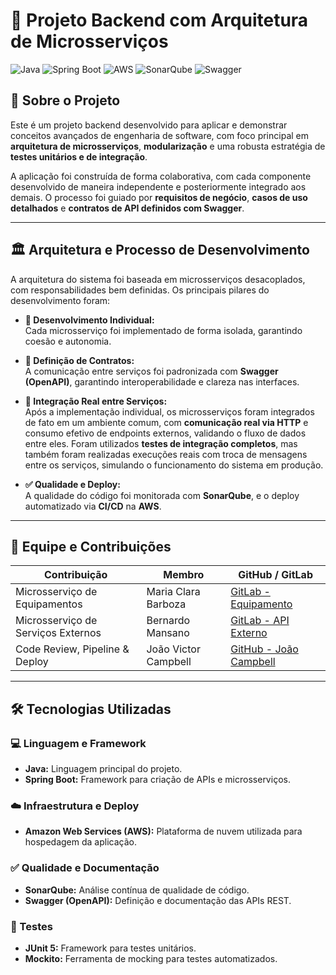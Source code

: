 # 🧩 Projeto Backend com Arquitetura de Microsserviços

![Java](https://img.shields.io/badge/Java-ED8B00?style=for-the-badge&logo=openjdk&logoColor=white)
![Spring Boot](https://img.shields.io/badge/Spring-6DB33F?style=for-the-badge&logo=spring&logoColor=white)
![AWS](https://img.shields.io/badge/Amazon_AWS-232F3E?style=for-the-badge&logo=amazon-aws&logoColor=white)
![SonarQube](https://img.shields.io/badge/SonarQube-4E9BCD?style=for-the-badge&logo=sonarqube&logoColor=white)
![Swagger](https://img.shields.io/badge/Swagger-85EA2D?style=for-the-badge&logo=swagger&logoColor=black)

## 📖 Sobre o Projeto

Este é um projeto backend desenvolvido para aplicar e demonstrar conceitos avançados de engenharia de software, com foco principal em **arquitetura de microsserviços**, **modularização** e uma robusta estratégia de **testes unitários e de integração**.

A aplicação foi construída de forma colaborativa, com cada componente desenvolvido de maneira independente e posteriormente integrado aos demais. O processo foi guiado por **requisitos de negócio**, **casos de uso detalhados** e **contratos de API definidos com Swagger**.

---

## 🏛️ Arquitetura e Processo de Desenvolvimento

A arquitetura do sistema foi baseada em microsserviços desacoplados, com responsabilidades bem definidas. Os principais pilares do desenvolvimento foram:

- **🔧 Desenvolvimento Individual:**  
  Cada microsserviço foi implementado de forma isolada, garantindo coesão e autonomia.

- **📜 Definição de Contratos:**  
  A comunicação entre serviços foi padronizada com **Swagger (OpenAPI)**, garantindo interoperabilidade e clareza nas interfaces.

- **🔁 Integração Real entre Serviços:**  
  Após a implementação individual, os microsserviços foram integrados de fato em um ambiente comum, com **comunicação real via HTTP** e consumo efetivo de endpoints externos, validando o fluxo de dados entre eles. Foram utilizados **testes de integração completos**, mas também foram realizadas execuções reais com troca de mensagens entre os serviços, simulando o funcionamento do sistema em produção.

- **✅ Qualidade e Deploy:**  
  A qualidade do código foi monitorada com **SonarQube**, e o deploy automatizado via **CI/CD** na **AWS**.

---

## 👥 Equipe e Contribuições

| Contribuição                        | Membro                   | GitHub / GitLab                                               |
|------------------------------------|--------------------------|----------------------------------------------------------------|
| Microsserviço de Equipamentos      | Maria Clara Barboza      | [GitLab - Equipamento](https://gitlab.com/mariaclara26-group/equipamento.git) |
| Microsserviço de Serviços Externos | Bernardo Mansano         | [GitLab - API Externo](https://gitlab.com/unirio4/sistema-de-controle-de-bicicletario/api-externo) |
| Code Review, Pipeline & Deploy     | João Victor Campbell     | [GitHub - João Campbell](https://github.com/joaocampbell2)     |

---

## 🛠️ Tecnologias Utilizadas

### 💻 Linguagem e Framework
- **Java:** Linguagem principal do projeto.
- **Spring Boot:** Framework para criação de APIs e microsserviços.

### ☁️ Infraestrutura e Deploy
- **Amazon Web Services (AWS):** Plataforma de nuvem utilizada para hospedagem da aplicação.

### ✅ Qualidade e Documentação
- **SonarQube:** Análise contínua de qualidade de código.
- **Swagger (OpenAPI):** Definição e documentação das APIs REST.

### 🧪 Testes
- **JUnit 5:** Framework para testes unitários.
- **Mockito:** Ferramenta de mocking para testes automatizados.
